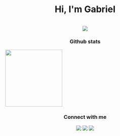 <h1 align="center">Hi, I'm Gabriel</h1>

<br>

<div align="center"> 
  <img align="center" src="https://skillicons.dev/icons?i=go,python,java,kubernetes,aws,gcp,docker&theme=dark" />
</div>

<h3 align="center">Github stats</h3>
<div style="display: inline-block;" align="center">
  <img height="180em" align="center" src="https://github-readme-stats.vercel.app/api/top-langs/?username=francoggm&layout=compact&langs_count=10&theme=dracula"/>
</div>

<br>

<h3 align="center">Connect with me</h3>
<p align="center">
 <a href="discordapp.com/users/frango#0976" target="_blank"><img src="https://img.shields.io/badge/Discord-7289DA?style=for-the-badge&logo=discord&logoColor=white" target="_blank"></a> 
 <a href = "mailto:francogm77@hotmail.com"><img src="https://img.shields.io/badge/Microsoft_Outlook-0078D4?style=for-the-badge&logo=microsoft-outlook&logoColor=white" target="_blank"></a>
 <a href="https://www.linkedin.com/in/francoggm/" target="_blank"><img src="https://img.shields.io/badge/-LinkedIn-%230077B5?style=for-the-badge&logo=linkedin&logoColor=white" target="_blank"></a> 
</p>

  



